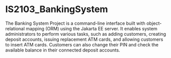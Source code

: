 # IS2103_BankingSystem


The Banking System Project is a command-line interface built with object-relational mapping (ORM) using the Jakarta EE server. It enables system administrators to perform various tasks, such as adding customers, creating deposit accounts, issuing replacement ATM cards, and allowing customers to insert ATM cards. Customers can also change their PIN and check the available balance in their connected deposit accounts.
